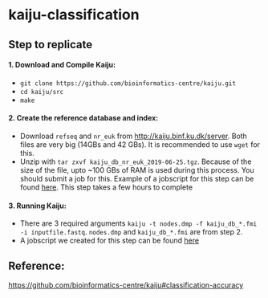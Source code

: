 # kaiju-classification

## Step to replicate
#### 1. Download and Compile Kaiju:
- `git clone https://github.com/bioinformatics-centre/kaiju.git`
- `cd kaiju/src`
- `make`
#### 2. Create the reference database and index:
- Download `refseq` and `nr_euk` from http://kaiju.binf.ku.dk/server. Both files are very big (14GBs and 42 GBs). It is recommended to use `wget` for this.
- Unzip with `tar zxvf kaiju_db_nr_euk_2019-06-25.tgz`. Because of the size of the file, upto ~100 GBs of RAM is used during this process. You should submit a job for this. Example of a jobscript for this step can be found [here](jobscripts/unzip_job.sh). This step takes a few hours to complete
#### 3. Running Kaiju:
- There are 3 required arguments `kaiju -t nodes.dmp -f kaiju_db_*.fmi -i inputfile.fastq`. `nodes.dmp` and `kaiju_db_*.fmi` are from step 2. 
- A jobscript we created for this step can be found [here](jobscripts/running_kaiju_job.sh)


## Reference:
https://github.com/bioinformatics-centre/kaiju#classification-accuracy
